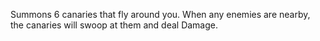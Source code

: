 Summons 6 canaries that fly around you. When any enemies are nearby, the canaries will swoop at them and deal Damage.
